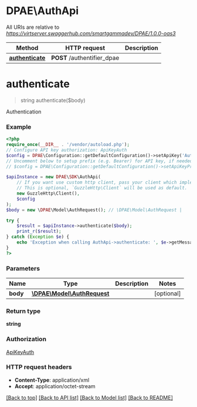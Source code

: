 # DPAE\AuthApi

All URIs are relative to *https://virtserver.swaggerhub.com/smartgammadev/DPAE/1.0.0-oas3*

Method | HTTP request | Description
------------- | ------------- | -------------
[**authenticate**](AuthApi.md#authenticate) | **POST** /authentifier_dpae | 

# **authenticate**
> string authenticate($body)



Authentication

### Example
```php
<?php
require_once(__DIR__ . '/vendor/autoload.php');
// Configure API key authorization: ApiKeyAuth
$config = DPAE\Configuration::getDefaultConfiguration()->setApiKey('Authorization', 'YOUR_API_KEY');
// Uncomment below to setup prefix (e.g. Bearer) for API key, if needed
// $config = DPAE\Configuration::getDefaultConfiguration()->setApiKeyPrefix('Authorization', 'Bearer');

$apiInstance = new DPAE\SDK\AuthApi(
    // If you want use custom http client, pass your client which implements `GuzzleHttp\ClientInterface`.
    // This is optional, `GuzzleHttp\Client` will be used as default.
    new GuzzleHttp\Client(),
    $config
);
$body = new \DPAE\Model\AuthRequest(); // \DPAE\Model\AuthRequest | 

try {
    $result = $apiInstance->authenticate($body);
    print_r($result);
} catch (Exception $e) {
    echo 'Exception when calling AuthApi->authenticate: ', $e->getMessage(), PHP_EOL;
}
?>
```

### Parameters

Name | Type | Description  | Notes
------------- | ------------- | ------------- | -------------
 **body** | [**\DPAE\Model\AuthRequest**](../Model/AuthRequest.md)|  | [optional]

### Return type

**string**

### Authorization

[ApiKeyAuth](../../README.md#ApiKeyAuth)

### HTTP request headers

 - **Content-Type**: application/xml
 - **Accept**: application/octet-stream

[[Back to top]](#) [[Back to API list]](../../README.md#documentation-for-api-endpoints) [[Back to Model list]](../../README.md#documentation-for-models) [[Back to README]](../../README.md)

